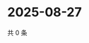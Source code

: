# 2025-08-27

共 0 条

<!-- BEGIN ZHIHUVIDEO -->
<!-- 最后更新时间 Wed Aug 27 2025 07:10:17 GMT+0800 (China Standard Time) -->

<!-- END ZHIHUVIDEO -->
